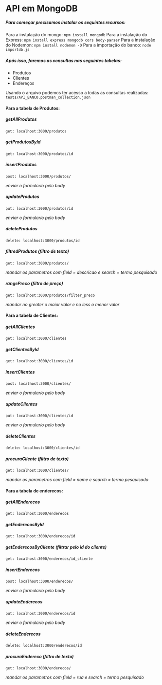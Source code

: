 # API em MongoDB
##### Para começar precisamos instalar os sequintes recursos:
Para a instalação do mongo: 
```npm install mongodb```
Para a instalação do Express:
```npm install express mongodb cors body-parser```
Para a instalação do Nodemon:
```npm install nodemon -D```
Para a importação do banco: 
```node importdb.js```

##### Após isso, faremos as consultas nas seguintes tabelas:
* Produtos
* Clientes
* Endereços

Usando o arquivo podemos ter acesso a todas as consultas realizadas:
```tests/API_BANCO.postman_collection.json```

#### Para a tabela de Produtos:
##### getAllProdutos
```get: localhost:3000/produtos```
##### getProdutosById
```get: localhost:3000/produtos/id```
##### insertProdutos
```post: localhost:3000/produtos/```

*enviar o formulario pelo body*
##### updateProdutos
```put: localhost:3000/produtos/id```

*enviar o formulario pelo body*

##### deleteProdutos
```delete: localhost:3000/produtos/id```

##### filtredProdutos *(filtro de texto)*
```get: localhost:3000/produtos/```

*mandar os parametros com field = descricao e search = termo pesquisado*

##### rangePreco *(filtro de preço)*
```get: localhost:3000/produtos/filter_preco```

*mandar no greater o maior valor e no less o menor valor*

#### Para a tabela de Clientes:
##### getAllClientes
```get: localhost:3000/clientes```
##### getClientesById
```get: localhost:3000/clientes/id```
##### insertClientes
```post: localhost:3000/clientes/```

*enviar o formulario pelo body*
##### updateClientes
```put: localhost:3000/clientes/id```

*enviar o formulario pelo body*

##### deleteClientes
```delete: localhost:3000/clientes/id```

##### procuraCliente *(filtro de texto)*
```get: localhost:3000/clientes/```

*mandar os parametros com field = nome e search = termo pesquisado*

#### Para a tabela de enderecos:
##### getAllEnderecos
```get: localhost:3000/enderecos```
##### getEnderecosById
```get: localhost:3000/enderecos/id```
##### getEnderecosByCliente *(filtrar pelo id do cliente)*
```get: localhost:3000/enderecos/id_cliente```

##### insertEnderecos
```post: localhost:3000/enderecos/```

*enviar o formulario pelo body*
##### updateEnderecos
```put: localhost:3000/enderecos/id```

*enviar o formulario pelo body*

##### deleteEnderecos
```delete: localhost:3000/enderecos/id```

##### procuraEndereco *(filtro de texto)*
```get: localhost:3000/enderecos/```

*mandar os parametros com field = rua e search = termo pesquisado*

